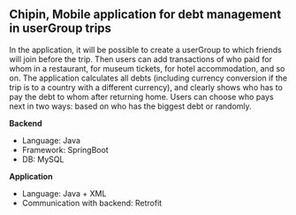 ## Chipin, Mobile application for debt management in userGroup trips
In the application, it will be possible to create a userGroup to which friends will join before the trip. Then users can add transactions of who paid for whom in a restaurant, for museum tickets, for hotel accommodation, and so on. The application calculates all debts (including currency conversion if the trip is to a country with a different currency), and clearly shows who has to pay the debt to whom after returning home. Users can choose who pays next in two ways: based on who has the biggest debt or randomly.

**Backend**
* Language: Java
* Framework: SpringBoot
* DB: MySQL

**Application**
* Language: Java + XML
* Communication with backend: Retrofit
